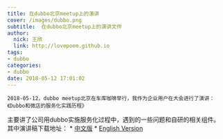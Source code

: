 ```yaml
---
title: 在dubbo北京meetup上的演讲
cover: /images/dubbo.png
subtitle:  在dubbo北京meetup上的演讲文件
author: 
  nick: 王欣
  link: http://lovepoem.github.io
tags: 
- dubbo
categories: 
- dubbo 
date: 2018-05-12 17:01:02
---
```

    2018-05-12，dubbo meetup北京在车库咖啡举行，我作为企业用户在大会进行了演讲：《Dubbo和微店的服务化实践历程》
 主要讲了公司用dubbo实施服务化过程中，遇到的一些问题和自研的相关组件。
    其中演讲稿下载地址： 
    * [中文版](https://github.com/dubbo/awesome-dubbo/raw/master/slides/meetup/201805%40Beijing/dubbo-and-weidian's-practice-on-microservice-architecture.pdf)
    * [English Version](https://github.com/dubbo/awesome-dubbo/blob/master/slides/meetup/201805%40Beijing/dubbo-and-weidian's-practice-on-microservice-architecture-en.pdf) 
